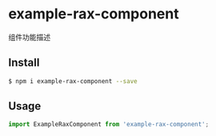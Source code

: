 # example-rax-component

组件功能描述

## Install

```bash
$ npm i example-rax-component --save
```

## Usage

```jsx
import ExampleRaxComponent from 'example-rax-component';
```
